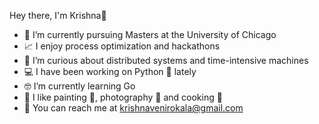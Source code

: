 Hey there, I'm Krishna👋

- 🎒 I’m currently pursuing Masters at the University of Chicago
- 📈 I enjoy process optimization and hackathons
- 🤔 I’m curious about distributed systems and time-intensive machines
- 💻 I have been working on Python 🐍 lately
- 🤓 I’m currently learning Go 
- 🤩 I like painting 🎨, photography 📸 and cooking 🍲
- 📧 You can reach me at [krishnavenirokala@gmail.com](mailto:krishnavenirokala@gmail.com)
